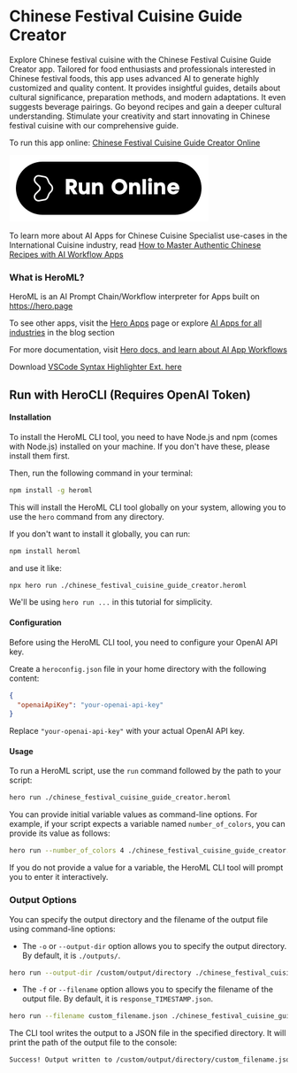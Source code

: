 # Chinese Festival Cuisine Guide Creator

Explore Chinese festival cuisine with the Chinese Festival Cuisine Guide Creator app. Tailored for food enthusiasts and professionals interested in Chinese festival foods, this app uses advanced AI to generate highly customized and quality content. It provides insightful guides, details about cultural significance, preparation methods, and modern adaptations. It even suggests beverage pairings. Go beyond recipes and gain a deeper cultural understanding. Stimulate your creativity and start innovating in Chinese festival cuisine with our comprehensive guide.

To run this app online: [Chinese Festival Cuisine Guide Creator Online](https://hero.page/app/chinese-festival-cuisine-guide-creator-cultural-chinese-cuisine-innovation/q9kTMSxYqK6Z8AzO937b)

[![Run Chinese Festival Cuisine Guide Creator Online](/assets/run.svg)](https://hero.page/app/chinese-festival-cuisine-guide-creator-cultural-chinese-cuisine-innovation/q9kTMSxYqK6Z8AzO937b)

To learn more about AI Apps for Chinese Cuisine Specialist use-cases in the International Cuisine industry, read [How to Master Authentic Chinese Recipes with AI Workflow Apps](https://hero.page/blog/ai/international-cuisine/how-to-master-authentic-chinese-recipes-with-ai-workflow-apps/171007)

### What is HeroML?
HeroML is an AI Prompt Chain/Workflow interpreter for Apps built on https://hero.page 

To see other apps, visit the [Hero Apps](https://hero.page/apps) page or explore [AI Apps for all industries](https://hero.page/blog) in the blog section

For more documentation, visit [Hero docs, and learn about AI App Workflows](https://hero.page/tutorials/introduction-to-heroml)

Download [VSCode Syntax Highlighter Ext. here](https://marketplace.visualstudio.com/items?itemName=hero-page.heroml)

## Run with HeroCLI (Requires OpenAI Token)

#### Installation

To install the HeroML CLI tool, you need to have Node.js and npm (comes with Node.js) installed on your machine. If you don't have these, please install them first. 

Then, run the following command in your terminal:

```bash
npm install -g heroml
```

This will install the HeroML CLI tool globally on your system, allowing you to use the `hero` command from any directory.

If you don't want to install it globally, you can run:

```bash
npm install heroml
```

and use it like:

```bash
npx hero run ./chinese_festival_cuisine_guide_creator.heroml
```

We'll be using `hero run ...` in this tutorial for simplicity.

#### Configuration

Before using the HeroML CLI tool, you need to configure your OpenAI API key. 

Create a `heroconfig.json` file in your home directory with the following content:

```json
{
  "openaiApiKey": "your-openai-api-key"
}
```

Replace `"your-openai-api-key"` with your actual OpenAI API key.

#### Usage

To run a HeroML script, use the `run` command followed by the path to your script:

```bash
hero run ./chinese_festival_cuisine_guide_creator.heroml
```

You can provide initial variable values as command-line options. For example, if your script expects a variable named `number_of_colors`, you can provide its value as follows:

```bash
hero run --number_of_colors 4 ./chinese_festival_cuisine_guide_creator.heroml
```

If you do not provide a value for a variable, the HeroML CLI tool will prompt you to enter it interactively.

### Output Options

You can specify the output directory and the filename of the output file using command-line options:

- The `-o` or `--output-dir` option allows you to specify the output directory. By default, it is `./outputs/`.

```bash
hero run --output-dir /custom/output/directory ./chinese_festival_cuisine_guide_creator.heroml
```

- The `-f` or `--filename` option allows you to specify the filename of the output file. By default, it is `response_TIMESTAMP.json`.

```bash
hero run --filename custom_filename.json ./chinese_festival_cuisine_guide_creator.heroml
```

The CLI tool writes the output to a JSON file in the specified directory. It will print the path of the output file to the console:

```bash
Success! Output written to /custom/output/directory/custom_filename.json
```

